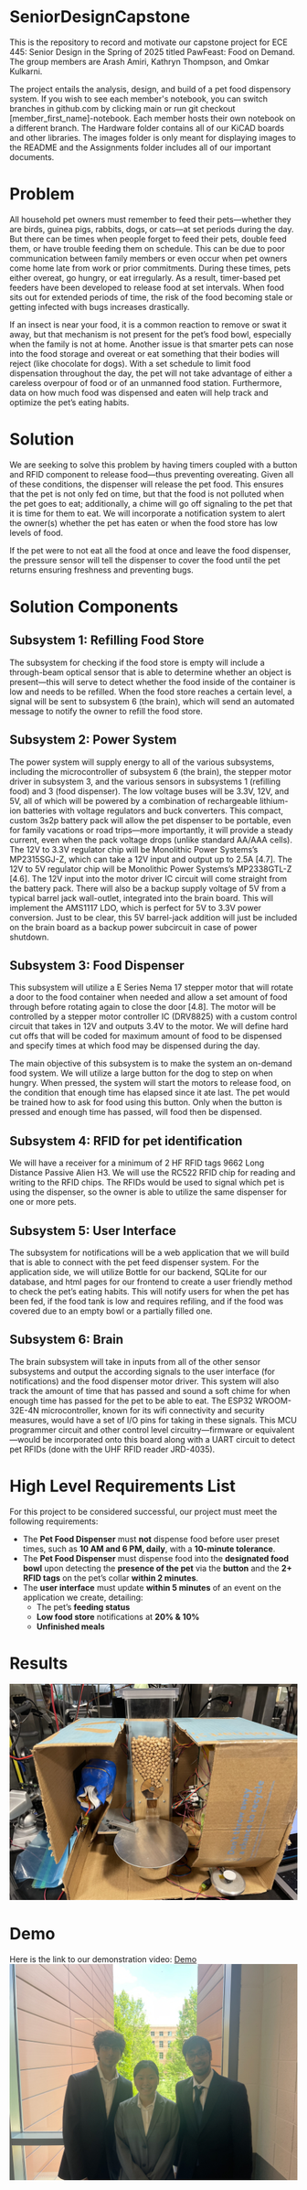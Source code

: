# SeniorDesignCapstone

This is the repository to record and motivate our capstone project for ECE 445: Senior Design in the Spring of 2025 titled PawFeast: Food on Demand. The group members are Arash Amiri, Kathryn Thompson, and Omkar Kulkarni.

The project entails the analysis, design, and build of a pet food dispensory system. If you wish to see each member's notebook, you can switch branches in github.com by clicking main or run git checkout \[member_first_name]-notebook. Each member hosts their own notebook on a different branch. The Hardware folder contains all of our KiCAD boards and other libraries. The images folder is only meant for displaying images to the README and the Assignments folder includes all of our important documents.

# Problem

All household pet owners must remember to feed their pets—whether they are birds, guinea pigs, rabbits, dogs, or cats—at set periods during the day. But there can be times when people forget to feed their pets, double feed them, or have trouble feeding them on schedule. This can be due to poor communication between family members or even occur when pet owners come home late from work or prior commitments. During these times, pets either overeat, go hungry, or eat irregularly. As a result, timer-based pet feeders have been developed to release food at set intervals. When food sits out for extended periods of time, the risk of the food becoming stale or getting infected with bugs increases drastically.

If an insect is near your food, it is a common reaction to remove or swat it away, but that mechanism is not present for the pet’s food bowl, especially when the family is not at home. Another issue is that smarter pets can nose into the food storage and overeat or eat something that their bodies will reject (like chocolate for dogs). With a set schedule to limit food dispensation throughout the day, the pet will not take advantage of either a careless overpour of food or of an unmanned food station. Furthermore, data on how much food was dispensed and eaten will help track and optimize the pet’s eating habits.

# Solution

We are seeking to solve this problem by having timers coupled with a button and RFID component to release food—thus preventing overeating. Given all of these conditions, the dispenser will release the pet food. This ensures that the pet is not only fed on time, but that the food is not polluted when the pet goes to eat; additionally, a chime will go off signaling to the pet that it is time for them to eat. We will incorporate a notification system to alert the owner(s) whether the pet has eaten or when the food store has low levels of food.

If the pet were to not eat all the food at once and leave the food dispenser, the pressure sensor will tell the dispenser to cover the food until the pet returns ensuring freshness and preventing bugs.

# Solution Components

## Subsystem 1: Refilling Food Store

The subsystem for checking if the food store is empty will include a through-beam optical sensor that is able to determine whether an object is present—this will serve to detect whether the food inside of the container is low and needs to be refilled. When the food store reaches a certain level, a signal will be sent to subsystem 6 (the brain), which will send an automated message to notify the owner to refill the food store.

## Subsystem 2: Power System

The power system will supply energy to all of the various subsystems, including the microcontroller of subsystem 6 (the brain), the stepper motor driver in subsystem 3, and the various sensors in subsystems 1 (refilling food) and 3 (food dispenser). The low voltage buses will be 3.3V, 12V, and 5V, all of which will be powered by a combination of rechargeable lithium-ion batteries with voltage regulators and buck converters. This compact, custom 3s2p battery pack will allow the pet dispenser to be portable, even for family vacations or road trips—more importantly, it will provide a steady current, even when the pack voltage drops (unlike standard AA/AAA cells). The 12V to 3.3V regulator chip will be Monolithic Power Systems’s MP2315SGJ-Z, which can take a 12V input and output up to 2.5A [4.7]. The 12V to 5V regulator chip will be Monolithic Power Systems’s MP2338GTL-Z [4.6]. The 12V input into the motor driver IC circuit will come straight from the battery pack. There will also be a backup supply voltage of 5V from a typical barrel jack wall-outlet, integrated into the brain board. This will implement the AMS1117 LDO, which is perfect for 5V to 3.3V power conversion. Just to be clear, this 5V barrel-jack addition will just be included on the brain board as a backup power subcircuit in case of power shutdown.

## Subsystem 3: Food Dispenser

This subsystem will utilize a E Series Nema 17 stepper motor that will rotate a door to the food container when needed and allow a set amount of food through before rotating again to close the door [4.8]. The motor will be controlled by a stepper motor controller IC (DRV8825) with a custom control circuit that takes in 12V and outputs 3.4V to the motor. We will define hard cut offs that will be coded for maximum amount of food to be dispensed and specify times at which food may be dispensed during the day.

The main objective of this subsystem is to make the system an on-demand food system. We will utilize a large button for the dog to step on when hungry. When pressed, the system will start the motors to release food, on the condition that enough time has elapsed since it ate last. The pet would be trained how to ask for food using this button. Only when the button is pressed and enough time has passed, will food then be dispensed.

## Subsystem 4: RFID for pet identification

We will have a receiver for a minimum of 2 HF RFID tags 9662 Long Distance Passive Alien H3. We will use the RC522 RFID chip for reading and writing to the RFID chips. The RFIDs would be used to signal which pet is using the dispenser, so the owner is able to utilize the same dispenser for one or more pets.

## Subsystem 5: User Interface

The subsystem for notifications will be a web application that we will build that is able to connect with the pet feed dispenser system. For the application side, we will utilize Bottle for our backend, SQLite for our database, and html pages for our frontend to create a user friendly method to check the pet’s eating habits. This will notify users for when the pet has been fed, if the food tank is low and requires refiling, and if the food was covered due to an empty bowl or a partially filled one.

## Subsystem 6: Brain

The brain subsystem will take in inputs from all of the other sensor subsystems and output the according signals to the user interface (for notifications) and the food dispenser motor driver. This system will also track the amount of time that has passed and sound a soft chime for when enough time has passed for the pet to be able to eat. The ESP32 WROOM-32E-4N microcontroller, known for its wifi connectivity and security measures, would have a set of I/O pins for taking in these signals. This MCU programmer circuit and other control level circuitry—firmware or equivalent—would be incorporated onto this board along with a UART circuit to detect pet RFIDs (done with the UHF RFID reader JRD-4035).

# High Level Requirements List

For this project to be considered successful, our project must meet the following requirements:

- The **Pet Food Dispenser** must **not** dispense food before user preset times, such as **10 AM and 6 PM, daily**, with a **10-minute tolerance**.
- The **Pet Food Dispenser** must dispense food into the **designated food bowl** upon detecting the **presence of the pet** via the **button** and the **2+ RFID tags** on the pet’s collar **within 2 minutes**.
- The **user interface** must update **within 5 minutes** of an event on the application we create, detailing:
  - The pet’s **feeding status**
  - **Low food store** notifications at **20% & 10%**
  - **Unfinished meals**

# Results

![Final Product](images/IMG_7445.jpg)

# Demo

Here is the link to our demonstration video:
[Demo](https://www.youtube.com/embed/mT6wlLyjihs?si=MdiL9m5ufs3mbADt)  
![Post Presentation Picture](Images/IMG_0642.jpg)
